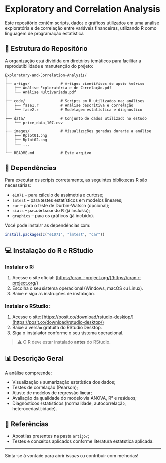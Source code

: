 # Exploratory and Correlation Analysis

Este repositório contém scripts, dados e gráficos utilizados em uma análise exploratória e de correlação entre variáveis financeiras, utilizando R como linguagem de programação estatística.

## 📁 Estrutura do Repositório

A organização está dividida em diretórios temáticos para facilitar a reprodutibilidade e manutenção do projeto:

```
Exploratory-and-Correlation-Analysis/
│
├── artigo/              # Artigos científicos de apoio teórico
│   ├── Análise Exploratória e de Correlação.pdf
│   └── Análise Multivariada.pdf
│
├── code/                # Scripts em R utilizados nas análises
│   ├── fase1.r          # Análise descritiva e correlação
│   └── fase2.r          # Modelagem estatística e diagnóstico
│
├── data/                # Conjunto de dados utilizado no estudo
│   └── price_data_107.csv
│
├── images/              # Visualizações geradas durante a análise
│   ├── Rplot01.png
│   ├── Rplot02.png
│   └── ...
│
└── README.md            # Este arquivo
```

## 🔧 Dependências

Para executar os scripts corretamente, as seguintes bibliotecas R são necessárias:

- `e1071` – para cálculo de assimetria e curtose;
- `lmtest` – para testes estatísticos em modelos lineares;
- `car` – para o teste de Durbin-Watson (opcional);
- `stats` – pacote base do R (já incluído);
- `graphics` – para os gráficos (já incluído).

Você pode instalar as dependências com:

```r
install.packages(c("e1071", "lmtest", "car"))
```

## 💻 Instalação do R e RStudio

### Instalar o R:

1. Acesse o site oficial: [https://cran.r-project.org/](https://cran.r-project.org/)
2. Escolha o seu sistema operacional (Windows, macOS ou Linux).
3. Baixe e siga as instruções de instalação.

### Instalar o RStudio:

1. Acesse o site: [https://posit.co/download/rstudio-desktop/](https://posit.co/download/rstudio-desktop/)
2. Baixe a versão gratuita do RStudio Desktop.
3. Siga o instalador conforme o seu sistema operacional.

> ⚠️ O R deve estar instalado **antes** do RStudio.

## 📊 Descrição Geral

A análise compreende:

- Visualização e sumarização estatística dos dados;
- Testes de correlação (Pearson);
- Ajuste de modelos de regressão linear;
- Avaliação da qualidade do modelo via ANOVA, R² e resíduos;
- Diagnósticos estatísticos (normalidade, autocorrelação, heterocedasticidade).

## 📌 Referências

- Apostilas presentes na pasta `artigo/`;
- Testes e conceitos aplicados conforme literatura estatística aplicada.

---

Sinta-se à vontade para abrir *issues* ou contribuir com melhorias!

